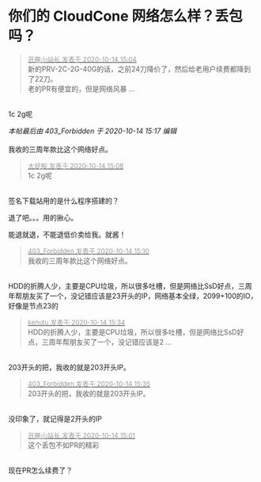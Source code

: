 # 你们的 CloudCone 网络怎么样？丢包吗？


<div class="quote"><blockquote><font size="2"><a href="https://www.hostloc.com/forum.php?mod=redirect&amp;goto=findpost&amp;pid=9299351&amp;ptid=754179" target="_blank"><font color="#999999">开腥小站长 发表于 2020-10-14 15:04</font></a></font><br />
新的PRV-2C-2G-40G的话，之前24刀降价了，然后给老用户续费都降到了22刀。<br />
老的PR有便宜的，但是网络风暴 ...</blockquote></div><br />
1c 2g呢

<i class="pstatus"> 本帖最后由 403_Forbidden 于 2020-10-14 15:17 编辑 </i><br />
<br />
我收的三周年款比这个网络好点。<br />
<img id="aimg_e8FWw" onclick="zoom(this, this.src, 0, 0, 0)" class="zoom" src="https://gejiba.com/view.php/1fadc755619f52e7c086af67482b364e.png" onmouseover="img_onmouseoverfunc(this)" onload="thumbImg(this)" border="0" alt="" />

<div class="quote"><blockquote><font size="2"><a href="https://www.hostloc.com/forum.php?mod=redirect&amp;goto=findpost&amp;pid=9299378&amp;ptid=754179" target="_blank"><font color="#999999">大屁股 发表于 2020-10-14 15:08</font></a></font><br />
1c 2g呢</blockquote></div><br />
签名下载站用的是什么程序搭建的？

退了吧。。。用的揪心。

能退就退，不能退低价卖给我。就酱！

<div class="quote"><blockquote><font size="2"><a href="https://www.hostloc.com/forum.php?mod=redirect&amp;goto=findpost&amp;pid=9299392&amp;ptid=754179" target="_blank"><font color="#999999">403_Forbidden 发表于 2020-10-14 15:10</font></a></font><br />
我收的三周年款比这个网络好点。</blockquote></div><br />
HDD的折腾人少，主要是CPU垃圾，所以很多吐槽，但是网络比SsD好点，三周年帮朋友买了一个，没记错应该是23开头的IP，网络基本全绿，2099+100的IO，好像是节点23的

<div class="quote"><blockquote><font size="2"><a href="https://www.hostloc.com/forum.php?mod=redirect&amp;goto=findpost&amp;pid=9299590&amp;ptid=754179" target="_blank"><font color="#999999">kenutu 发表于 2020-10-14 15:34</font></a></font><br />
HDD的折腾人少，主要是CPU垃圾，所以很多吐槽，但是网络比SsD好点，三周年帮朋友买了一个，没记错应该是2 ...</blockquote></div><br />
203开头的把，我收的就是203开头IP。

<div class="quote"><blockquote><font size="2"><a href="https://www.hostloc.com/forum.php?mod=redirect&amp;goto=findpost&amp;pid=9299595&amp;ptid=754179" target="_blank"><font color="#999999">403_Forbidden 发表于 2020-10-14 15:35</font></a></font><br />
203开头的把，我收的就是203开头IP。</blockquote></div><br />
没印象了，就记得是2开头的IP

<div class="quote"><blockquote><font size="2"><a href="https://www.hostloc.com/forum.php?mod=redirect&amp;goto=findpost&amp;pid=9299320&amp;ptid=754179" target="_blank"><font color="#999999">开腥小站长 发表于 2020-10-14 15:01</font></a></font><br />
这个丢包不如PR的精彩</blockquote></div><br />
现在PR怎么续费了？
